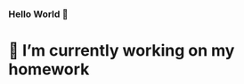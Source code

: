### Hello World 👋
# 🔭 I’m currently working on my homework

<!--
**wuyushan513/wuyushan513** is a ✨ _special_ ✨ repository because its `README.md` (this file) appears on your GitHub profile.

Here are some ideas to get you started:

- 🔭 I’m currently working on homework
- 🌱 I’m currently learning AIST
- 👯 I’m looking to collaborate on interesting things
- 🤔 I’m looking for help with talented people
-->
